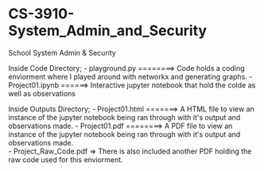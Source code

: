 # CS-3910-System_Admin_and_Security
School System Admin &amp; Security

Inside Code Directory;
	- playground.py ========> Code holds a coding enviorment where I played around with networkx and generating graphs. 
	- Project01.ipynb ======> Interactive jupyter notebook that hold the colde as well as observations
	
Inside Outputs Directory;
 	- Project01.html =======> A HTML file to view an instance of the jupyter notebook being ran through with it's output and observations made.
	- Project01.pdf ========> A PDF file to view an instance of the jupyter notebook being ran through with it's output and observations made.   
	- Project_Raw_Code.pdf => There is also included another PDF holding the raw code used for this enviorment. 

